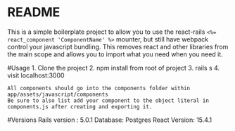 # README

This is a simple boilerplate project to allow you to use the react-rails `<%= react_component 'ComponentName' %>` mounter, but still have webpack control your javascript bundling. This removes react and other libraries from the main scope and allows you to import what you need when you need it. 

#Usage
    1. Clone the project
    2. npm install from root of project
    3. rails s 
    4. visit localhost:3000

    All components should go into the components folder within app/assets/javascript/components
    Be sure to also list add your component to the object literal in components.js after creating and exporting it.


#Versions
    Rails version : 5.0.1
    Database: Postgres
    React Version: 15.4.1

